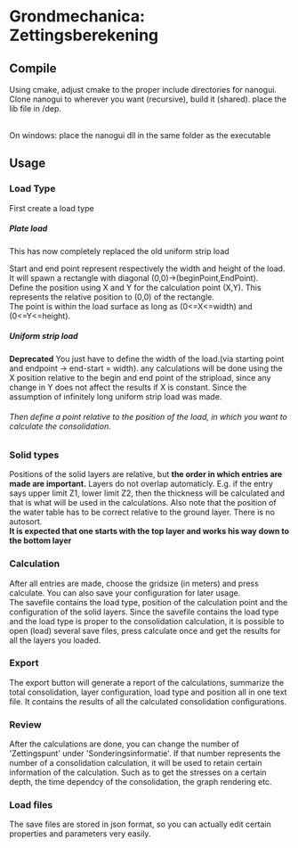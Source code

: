 <h1> Grondmechanica: Zettingsberekening</h1>
<h2>Compile</h2>
<p>Using cmake, adjust cmake to the proper include directories for nanogui. </br>
Clone nanogui to wherever you want (recursive), build it (shared). place the lib file in /dep.</p>
</br>On windows: place the nanogui dll in the same folder as the executable</br>
<h2>Usage</h2>
<h3>Load Type</h3>
<p>First create a load type</br>
<h5>Plate load</h5>
<p>This has now completely replaced the old uniform strip load</p>
Start and end point represent respectively the width and height of the load. It will spawn a rectangle with diagonal (0,0)->(beginPoint,EndPoint).</br>
Define the position using X and Y for the calculation point (X,Y). This represents the relative position to (0,0) of the rectangle. </br>
The point is within the load surface as long as (0<=X<=width) and (0<=Y<=height).
</br>
<h5>Uniform strip load</h5>
<b>Deprecated</b>
You just have to define the width of the load.(via starting point and endpoint -> end-start = width). 
any calculations will be done using the X position relative to the begin and end point of the stripload, since any change in Y does not affect the results if X is constant. Since the assumption of infinitely long uniform strip load was made. 
</br> 
<h6>Then define a point relative to the position of the load, in which you want to calculate the consolidation.</h6>
<h3>Solid types</h3>
Positions of the solid layers are relative, but <b>the order in which entries are made are important.</b> Layers do not overlap automaticly. E.g.
if the entry says upper limit Z1, lower limit Z2, then the thickness will be calculated and that is what will be used in the calculations. Also note that the position of the water table has to be correct relative to the ground layer.
There is no autosort. 
</br>
<b>It is expected that one starts with the top layer and works his way down to the bottom layer</b>
</br>
<h3>Calculation</h3>
After all entries are made, choose the gridsize (in meters) and press calculate. You can also save your configuration for later usage.</br>
The savefile contains the load type, position of the calculation point and the configuration of the solid layers. 
Since the savefile contains the load type and the load type is proper to the consolidation calculation, it is possible to open (load) several save files, press calculate once and get the results for all the layers you loaded.
</br>
<h3>Export</h3>
The export button will generate a report of the calculations, summarize the total consolidation, layer configuration, load type and position
all in one text file. It contains the results of all the calculated consolidation configurations.
</br>
<h3>Review</h3>
After the calculations are done, you can change the number of 'Zettingspunt' under 'Sonderingsinformatie'. If that number represents the number of a consolidation calculation, 
it will be used to retain certain information of the calculation. Such as to get the stresses on a certain depth, the time dependcy of the consolidation, the graph rendering etc.
</br>
<h3>Load files</h3>
The save files are stored in json format, so you can actually edit certain properties and parameters very easily.
